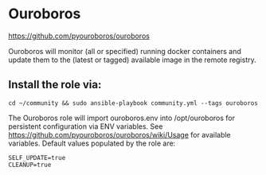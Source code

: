 # **Ouroboros**
https://github.com/pyouroboros/ouroboros

Ouroboros will monitor (all or specified) running docker containers and update them to the (latest or tagged) available image in the remote registry.

## Install the role via:

`cd ~/community && sudo ansible-playbook community.yml --tags ouroboros`

The Ouroboros role will import ouroboros.env into /opt/ouroboros for persistent configuration via ENV variables. See https://github.com/pyouroboros/ouroboros/wiki/Usage for available variables. Default values populated by the role are:

```
SELF_UPDATE=true
CLEANUP=true
```